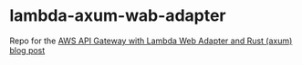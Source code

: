 # lambda-axum-wab-adapter

Repo for the [AWS API Gateway with Lambda Web Adapter and Rust (axum) blog post](https://dev.to/szymonszym/aws-api-gateway-with-lambda-web-adapter-and-rust-axum-2neg) 
